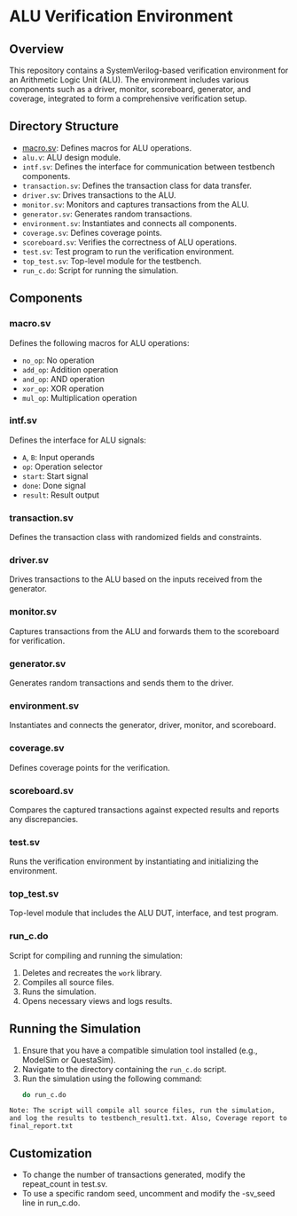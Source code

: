 # ALU Verification Environment

## Overview
This repository contains a SystemVerilog-based verification environment for an Arithmetic Logic Unit (ALU). The environment includes various components such as a driver, monitor, scoreboard, generator, and coverage, integrated to form a comprehensive verification setup.

## Directory Structure
- [macro.sv](/macro.sv): Defines macros for ALU operations.
- `alu.v`: ALU design module.
- `intf.sv`: Defines the interface for communication between testbench components.
- `transaction.sv`: Defines the transaction class for data transfer.
- `driver.sv`: Drives transactions to the ALU.
- `monitor.sv`: Monitors and captures transactions from the ALU.
- `generator.sv`: Generates random transactions.
- `environment.sv`: Instantiates and connects all components.
- `coverage.sv`: Defines coverage points.
- `scoreboard.sv`: Verifies the correctness of ALU operations.
- `test.sv`: Test program to run the verification environment.
- `top_test.sv`: Top-level module for the testbench.
- `run_c.do`: Script for running the simulation.

## Components

### macro.sv
Defines the following macros for ALU operations:
- `no_op`: No operation
- `add_op`: Addition operation
- `and_op`: AND operation
- `xor_op`: XOR operation
- `mul_op`: Multiplication operation

### intf.sv
Defines the interface for ALU signals:
- `A`, `B`: Input operands
- `op`: Operation selector
- `start`: Start signal
- `done`: Done signal
- `result`: Result output

### transaction.sv
Defines the transaction class with randomized fields and constraints.

### driver.sv
Drives transactions to the ALU based on the inputs received from the generator.

### monitor.sv
Captures transactions from the ALU and forwards them to the scoreboard for verification.

### generator.sv
Generates random transactions and sends them to the driver.

### environment.sv
Instantiates and connects the generator, driver, monitor, and scoreboard.

### coverage.sv
Defines coverage points for the verification.

### scoreboard.sv
Compares the captured transactions against expected results and reports any discrepancies.

### test.sv
Runs the verification environment by instantiating and initializing the environment.

### top_test.sv
Top-level module that includes the ALU DUT, interface, and test program.

### run_c.do
Script for compiling and running the simulation:
1. Deletes and recreates the `work` library.
2. Compiles all source files.
3. Runs the simulation.
4. Opens necessary views and logs results.

## Running the Simulation

1. Ensure that you have a compatible simulation tool installed (e.g., ModelSim or QuestaSim).
2. Navigate to the directory containing the `run_c.do` script.
3. Run the simulation using the following command:
   ```bash
   do run_c.do
   ```

`Note: The script will compile all source files, run the simulation, and log the results to testbench_result1.txt. Also, Coverage report to final_report.txt`

## Customization
- To change the number of transactions generated, modify the repeat_count in test.sv.
- To use a specific random seed, uncomment and modify the -sv_seed line in run_c.do.
